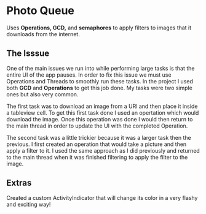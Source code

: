 # Photo Queue

Uses **Operations, GCD,** and **semaphores** to apply filters to images that it downloads from the internet.

## The Isssue

One of the main issues we run into while performing large tasks is that the entire UI of the app pauses. In order to fix this issue we must use Operations and Threads to smoothly run these tasks. In the project I used both **GCD** and **Operations** to get this job done. My tasks were two simple ones but also very common. 

The first task was to download an image from a URl and then place it inside a tableview cell. To get this first task done I used an opertation which would download the image. Once this operation was done I would then return to the main thread in order to update the UI with the completed Operation. 

The second task was a little trickier because it was a larger task then the previous. I first created an operation that would take a picture and then apply a filter to it. I used the same approach as I did previously and returned to the main thread when it was finished filtering to apply the filter to the image.

## Extras

Created a custom ActivityIndicator that will change its color in a very flashy and exciting way!
